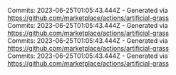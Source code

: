 Commits: 2023-06-25T01:05:43.444Z - Generated via https://github.com/marketplace/actions/artificial-grass
<br>
Commits: 2023-06-25T01:05:43.444Z - Generated via https://github.com/marketplace/actions/artificial-grass
<br>
Commits: 2023-06-25T01:05:43.444Z - Generated via https://github.com/marketplace/actions/artificial-grass
<br>
Commits: 2023-06-25T01:05:43.444Z - Generated via https://github.com/marketplace/actions/artificial-grass
<br>
